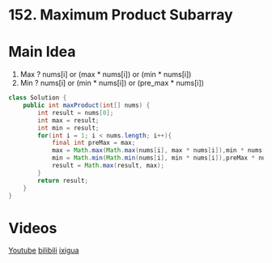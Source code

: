 # 152. Maximum Product Subarray

# Main Idea
1. Max ? nums[i] or (max * nums[i]) or (min * nums[i])
2. Min ? nums[i] or (min * nums[i]) or (pre_max * nums[i])

```java
class Solution {
    public int maxProduct(int[] nums) {
        int result = nums[0];
        int max = result;
        int min = result;
        for(int i = 1; i < nums.length; i++){
            final int preMax = max;
            max = Math.max(Math.max(nums[i], max * nums[i]),min * nums[i]);
            min = Math.min(Math.min(nums[i], min * nums[i]),preMax * nums[i]);
            result = Math.max(result, max);
        }
        return result;
    }
}
```

# Videos
[Youtube](https://www.youtube.com/watch?v=y0oZczRFEaE)
[bilibili](https://www.bilibili.com/video/BV1iY411s7KA/)
[ixigua](https://www.ixigua.com/i7037559990009201160/)